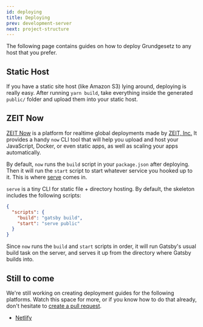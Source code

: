 ```yaml
---
id: deploying
title: Deploying
prev: development-server
next: project-structure
---
```


The following page contains guides on how to deploy Grundgesetz to any host that you prefer.

## Static Host

If you have a static site host (like Amazon S3) lying around, deploying is really easy. After running `yarn build`, take everything inside the generated `public/` folder and upload them into your static host.

## ZEIT Now

[ZEIT Now](https://zeit.co/now) is a platform for realtime global deployments made by [ZEIT, Inc.](https://zeit.co) It provides a handy `now` CLI tool that will help you upload and host your JavaScript, Docker, or even static apps, as well as scaling your apps automatically.

By default, `now` runs the `build` script in your `package.json` after deploying. Then it will run the `start` script to start whatever service you hooked up to it. This is where [serve](https://github.com/zeit/serve) comes in.

`serve` is a tiny CLI for static file + directory hosting. By default, the skeleton includes the following scripts:

```json
{
  "scripts": {
    "build": "gatsby build",
    "start": "serve public"
  }
}
```

Since `now` runs the `build` and `start` scripts in order, it will run Gatsby's usual build task on the server, and serves it up from the directory where Gatsby builds into.

## Still to come

We're still working on creating deployment guides for the following platforms. Watch this space for more, or if you know how to do that already, don't hesitate to [create a pull request](https://github.com/kata-ai/grundgesetz-skeleton).

- [Netlify](https://www.netlify.com)
